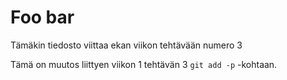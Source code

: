 # Foo bar
Tämäkin tiedosto viittaa ekan viikon tehtävään numero 3

Tämä on muutos liittyen viikon 1 tehtävän 3 `git add -p` -kohtaan.
